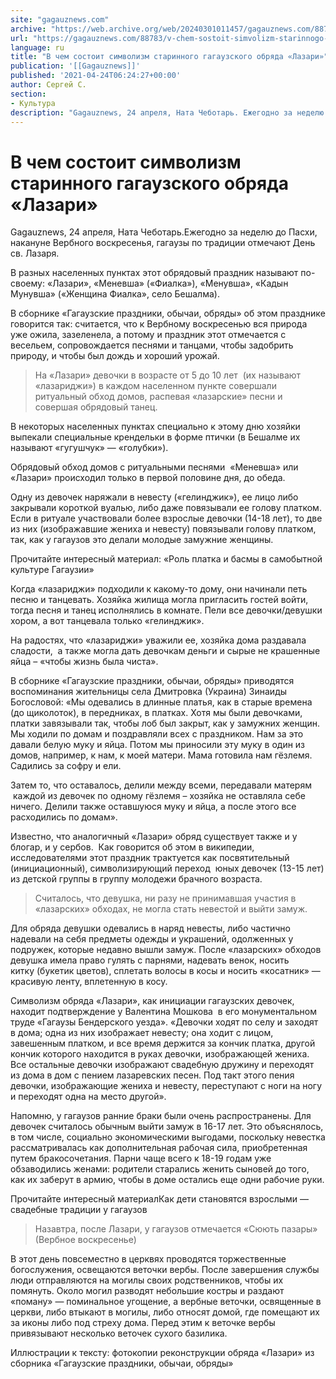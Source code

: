 ```yaml
---
site: "gagauznews.com"
archive: "https://web.archive.org/web/20240301011457/gagauznews.com/88783/v-chem-sostoit-simvolizm-starinnogo-gagauzskogo-obryada-lazari.html"
url: "https://gagauznews.com/88783/v-chem-sostoit-simvolizm-starinnogo-gagauzskogo-obryada-lazari.html"
language: ru
title: "В чем состоит символизм старинного гагаузского обряда «Лазари»"
publication: '[[Gagauznews]]'
published: '2021-04-24T06:24:27+00:00'
author: Сергей С.
section:
- Культура
description: "Gagauznews, 24 апреля, Ната Чеботарь. Ежегодно за неделю до Пасхи, накануне Вербного воскресенья, гагаузы по традиции отмечают День св. Лазаря. В разных населенных пунктах этот обрядовый праздник называют по-своему: «Лазари», «Меневша» («Фиалка»), «Менувша», «Кадын Мунувша» («Женщина Фиалка», село Бешалма). В сборнике «Гагаузские праздники, обычаи, обряды» об этом празднике говорится так: считается, что к Вербному воскресенью вся природа уже ожила, зазеленела, а потому и праздник этот отмечается с весельем, сопровождается песнями и танцами, чтобы задобрить природу, и чтобы был дождь и хороший урожай. На «Лазари» девочки в возрасте от 5 до 10 лет (их называют «лазариджи») в каждом населенном пункте совершали […]"
---
```


# В чем состоит символизм старинного гагаузского обряда «Лазари»

Gagauznews, 24 апреля, Ната Чеботарь.Ежегодно за неделю до Пасхи, накануне Вербного воскресенья, гагаузы по традиции отмечают День св. Лазаря.

В разных населенных пунктах этот обрядовый праздник называют по-своему: «Лазари», «Меневша» («Фиалка»), «Менувша», «Кадын Мунувша» («Женщина Фиалка», село Бешалма).

В сборнике «Гагаузские праздники, обычаи, обряды» об этом празднике говорится так: считается, что к Вербному воскресенью вся природа уже ожила, зазеленела, а потому и праздник этот отмечается с весельем, сопровождается песнями и танцами, чтобы задобрить природу, и чтобы был дождь и хороший урожай.

> На «Лазари» девочки в возрасте от 5 до 10 лет  (их называют «лазариджи») в каждом населенном пункте совершали ритуальный обход домов, распевая «лазарские» песни и совершая обрядовый танец.

В некоторых населенных пунктах специально к этому дню хозяйки выпекали специальные крендельки в форме птички (в Бешалме их называют «гугушчук» — «голубки»).

Обрядовый обход домов с ритуальными песнями  «Меневша» или «Лазари» происходил только в первой половине дня, до обеда.

Одну из девочек наряжали в невесту («гелинджик»), ее лицо либо закрывали короткой вуалью, либо даже повязывали ее голову платком. Если в ритуале участвовали более взрослые девочки (14-18 лет), то две из них (изображавшие жениха и невесту) повязывали голову платком, так, как у гагаузов это делали молодые замужние женщины.

Прочитайте интересный материал: «Роль платка и басмы в самобытной культуре Гагаузии»

Когда «лазариджи» подходили к какому-то дому, они начинали петь песню и танцевать. Хозяйка жилища могла пригласить гостей войти, тогда песня и танец исполнялись в комнате. Пели все девочки/девушки хором, а вот танцевала только «гелинджик».

На радостях, что «лазариджи» уважили ее, хозяйка дома раздавала сладости,  а также могла дать девочкам деньги и сырые не крашенные яйца – «чтобы жизнь была чиста».

В сборнике «Гагаузские праздники, обычаи, обряды» приводятся воспоминания жительницы села Дмитровка (Украина) Зинаиды Богословой: «Мы одевались в длинные платья, как в старые времена (до щиколоток), в передниках, в платках. Хотя мы были девочками, платки завязывали так, чтобы лоб был закрыт, как у замужних женщин. Мы ходили по домам и поздравляли всех с праздником. Нам за это давали белую муку и яйца. Потом мы приносили эту муку в один из домов, например, к нам, к моей матери. Мама готовила нам гёзлемя. Садились за софру и ели.

Затем то, что оставалось, делили между всеми, передавали матерям  каждой из девочек по одному гёзлемя – хозяйка не оставляла себе ничего. Делили также оставшуюся муку и яйца, а после этого все расходились по домам».

Известно, что аналогичный «Лазари» обряд существует также и у блогар, и у сербов.  Как говорится об этом в википедии, исследователями этот праздник трактуется как посвятительный (инициационный), символизирующий переход  юных девочек (13-15 лет) из детской группы в группу молодежи брачного возраста.

> Считалось, что девушка, ни разу не принимавшая участия в «лазарских» обходах, не могла стать невестой и выйти замуж.

Для обряда девушки одевались в наряд невесты, либо частично надевали на себя предметы одежды и украшений, одолженных у подружек, которые недавно вышли замуж. После «лазарских» обходов девушка имела право гулять с парнями, надевать венок, носить китку (букетик цветов), сплетать волосы в косы и носить «косатник» — красивую ленту, вплетенную в косу.

Символизм обряда «Лазари», как инициации гагаузских девочек, находит подтверждение у Валентина Мошкова  в его монументальном труде «Гагаузы Бендерского уезда». «Девочки ходят по селу и заходят в дома; одна из них изображает невесту; она ходит с лицом, завешенным платком, и все время держится за кончик платка, другой кончик которого находится в руках девочки, изображающей жениха. Все остальные девочки изображают свадебную дружину и переходят из дома в дом с пением лазаревских песен. Под такт этого пения девочки, изображающие жениха и невесту, переступают с ноги на ногу и переходят одна на место другой».

Напомню, у гагаузов ранние браки были очень распространены. Для девочек считалось обычным выйти замуж в 16-17 лет. Это объяснялось, в том числе, социально экономическими выгодами, поскольку невестка рассматривалась как дополнительная рабочая сила, приобретенная путем бракосочетания. Парни чаще всего к 18-19 годам уже обзаводились женами: родители старались женить сыновей до того, как их заберут в армию, чтобы в доме остались еще одни рабочие руки.

Прочитайте интересный материалКак дети становятся взрослыми — свадебные традиции у гагаузов

> Назавтра, после Лазари, у гагаузов отмечается «Сюють пазары» (Вербное воскресенье)

В этот день повсеместно в церквях проводятся торжественные богослужения, освещаются веточки вербы. После завершения службы люди отправляются на могилы своих родственников, чтобы их помянуть. Около могил разводят небольшие костры и раздают «поману» — поминальное угощение, а вербные веточки, освященные в церкви, либо втыкают в могилы, либо относят домой, где помещают их за иконы либо под стреху дома. Перед этим к веточке вербы привязывают несколько веточек сухого базилика.

Иллюстрации к тексту: фотокопии реконструкции обряда «Лазари» из сборника «Гагаузские праздники, обычаи, обряды»